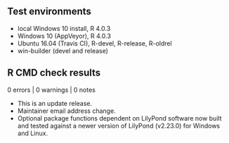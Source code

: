 ## Test environments

* local Windows 10 install, R 4.0.3
* Windows 10 (AppVeyor), R 4.0.3
* Ubuntu 16.04 (Travis CI), R-devel, R-release, R-oldrel
* win-builder (devel and release)

## R CMD check results

0 errors | 0 warnings | 0 notes

* This is an update release.
* Maintainer email address change.
* Optional package functions dependent on LilyPond software now built and tested against a newer version of LilyPond (v2.23.0) for Windows and Linux.
